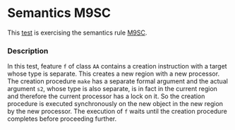 # Semantics M9SC

This [test](.) is exercising the semantics rule [M9SC](../Readme.md).

### Description

In this test, feature `f` of class `AA` contains a creation instruction with a target whose type is separate. This creates a new region with a new processor. The creation procedure `make` has a separate formal argument and the actual argument `s2`, whose type is also separate, is in fact in the current region and therefore the current processor has a lock on it. So the creation procedure is executed synchronously on the new object in the new region by the new processor. The execution of `f` waits until the creation procedure completes before proceeding further.
